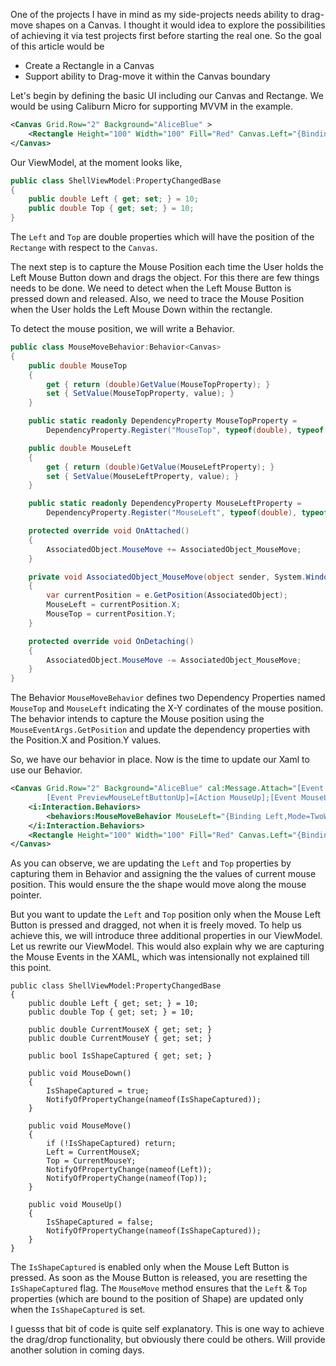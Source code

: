 One of the projects I have in mind as my side-projects needs ability to drag-move shapes on a Canvas. I thought it would idea to explore the possibilities of achieving it via test projects first before starting the real one. So the goal of this article would be 
* Create a Rectangle in a Canvas
* Support ability to Drag-move it within the Canvas boundary

Let's begin by defining the basic UI including our Canvas and Rectange. We would be using Caliburn Micro for supporting MVVM in the example.

```xml
<Canvas Grid.Row="2" Background="AliceBlue" >
    <Rectangle Height="100" Width="100" Fill="Red" Canvas.Left="{Binding Left}" Canvas.Top="{Binding Top}"  />
</Canvas>
```

Our ViewModel, at the moment looks like,
```csharp
public class ShellViewModel:PropertyChangedBase
{
    public double Left { get; set; } = 10;
    public double Top { get; set; } = 10;
}
```

The `Left` and `Top` are double properties which will have the position of the `Rectange` with respect to the `Canvas`.

The next step is to capture the Mouse Position each time the User holds the Left Mouse Button down and drags the object. For this there are few things needs to be done. We need to detect when the Left Mouse Button is pressed down and released. Also, we need to trace the Mouse Position when the User holds the Left Mouse Down within the rectangle.

To detect the mouse position, we will write a Behavior.

```csharp
public class MouseMoveBehavior:Behavior<Canvas>
{
    public double MouseTop
    {
        get { return (double)GetValue(MouseTopProperty); }
        set { SetValue(MouseTopProperty, value); }
    }

    public static readonly DependencyProperty MouseTopProperty =
        DependencyProperty.Register("MouseTop", typeof(double), typeof(MouseMoveBehavior), new PropertyMetadata(0d));

    public double MouseLeft
    {
        get { return (double)GetValue(MouseLeftProperty); }
        set { SetValue(MouseLeftProperty, value); }
    }

    public static readonly DependencyProperty MouseLeftProperty =
        DependencyProperty.Register("MouseLeft", typeof(double), typeof(MouseMoveBehavior), new PropertyMetadata(0d));

    protected override void OnAttached()
    {
        AssociatedObject.MouseMove += AssociatedObject_MouseMove;
    }

    private void AssociatedObject_MouseMove(object sender, System.Windows.Input.MouseEventArgs e)
    {
        var currentPosition = e.GetPosition(AssociatedObject);
        MouseLeft = currentPosition.X;
        MouseTop = currentPosition.Y;
    }

    protected override void OnDetaching()
    {
        AssociatedObject.MouseMove -= AssociatedObject_MouseMove;
    }
}
```

The Behavior `MouseMoveBehavior` defines two Dependency Properties named `MouseTop` and `MouseLeft` indicating the X-Y cordinates of the mouse position. The behavior intends to capture the Mouse position using the `MouseEventArgs.GetPosition` and update the dependency properties with the Position.X and Position.Y values. 

So, we have our behavior in place. Now is the time to update our Xaml to use our Behavior.

```xml
<Canvas Grid.Row="2" Background="AliceBlue" cal:Message.Attach="[Event MouseMove]=[Action MouseMove]; 
        [Event PreviewMouseLeftButtonUp]=[Action MouseUp];[Event MouseLeave]=[Action MouseUp]" >
    <i:Interaction.Behaviors>
        <behaviors:MouseMoveBehavior MouseLeft="{Binding Left,Mode=TwoWay}" MouseTop="{Binding Top,Mode=TwoWay}"/>
    </i:Interaction.Behaviors>
    <Rectangle Height="100" Width="100" Fill="Red" Canvas.Left="{Binding Left}" Canvas.Top="{Binding Top}" cal:Message.Attach="[Event PreviewMouseLeftButtonDown]=[Action MouseDown]" />
</Canvas>
```

As you can observe, we are updating the `Left` and `Top` properties by capturing them in Behavior and assigning the the values of current mouse position. This would ensure the the shape would move along the mouse pointer.

But you want to update the `Left` and `Top` position only when the Mouse Left Button is pressed and dragged, not when it is freely moved. To help us achieve this, we will introduce three  additional properties in our ViewModel. Let us rewrite our ViewModel. This would also explain why we are capturing the Mouse Events in the XAML, which was intensionally not explained till this point.

```
public class ShellViewModel:PropertyChangedBase
{
    public double Left { get; set; } = 10;
    public double Top { get; set; } = 10;

    public double CurrentMouseX { get; set; }
    public double CurrentMouseY { get; set; }

    public bool IsShapeCaptured { get; set; }

    public void MouseDown()
    {
        IsShapeCaptured = true;
        NotifyOfPropertyChange(nameof(IsShapeCaptured));
    }

    public void MouseMove()
    {
        if (!IsShapeCaptured) return;
        Left = CurrentMouseX;
        Top = CurrentMouseY;
        NotifyOfPropertyChange(nameof(Left));
        NotifyOfPropertyChange(nameof(Top));
    }

    public void MouseUp()
    {
        IsShapeCaptured = false;
        NotifyOfPropertyChange(nameof(IsShapeCaptured));
    }
}
```

The `IsShapeCaptured` is enabled only when the Mouse Left Button is pressed. As soon as the Mouse Button is released, you are resetting the `IsShapeCaptured` flag. The `MouseMove` method ensures that the `Left` & `Top` properties (which are bound to the position of Shape) are updated only when the `IsShapeCaptured` is set.

I guesss that bit of code is quite self explanatory. This is one way to achieve the drag/drop functionality, but obviously there could be others. Will provide another solution in coming days.


